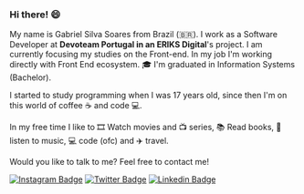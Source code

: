 <!--
**gabrielgyns/gabrielgyns** is a ✨ _special_ ✨ repository because its `README.md` (this file) appears on your GitHub profile.

Here are some ideas to get you started:

- 🔭 I’m currently working on ...
- 🌱 I’m currently learning ...
- 👯 I’m looking to collaborate on ...
- 🤔 I’m looking for help with ...
- 💬 Ask me about ...
- 📫 How to reach me: ...
- 😄 Pronouns: ...
- ⚡ Fun fact: ...
-->

### Hi there! 😄

My name is Gabriel Silva Soares from Brazil (🇧🇷). I work as a Software Developer at **Devoteam Portugal in an ERIKS Digital**'s project. I am currently focusing my studies on the Front-end. In my job I'm working directly with Front End ecosystem.
🎓 I'm graduated in Information Systems (Bachelor).

I started to study programming when I was 17 years old, since then I'm on this world of coffee ☕ and code 💻.

In my free time I like to 🎞️ Watch movies and 📺 series, 📚 Read books, 🎵 listen to music, 💻 code (ofc) and ✈️ travel.

Would you like to talk to me? Feel free to contact me!

[![Instagram Badge](https://img.shields.io/badge/Instagram-brown?logo=instagram&style=flat-square&logoColor=white&link=https://instagram.com/gs.slva)](https://instagram.com/sgabriel.dev)
[![Twitter Badge](https://img.shields.io/badge/-Twitter-1ca0f1?style=flat-square&labelColor=1ca0f1&logo=twitter&logoColor=white&link=https://twitter.com/gabrielgyns)](https://twitter.com/gsslva)
[![Linkedin Badge](https://img.shields.io/badge/-LinkedIn-blue?style=flat-square&logo=Linkedin&logoColor=white&link=https://www.linkedin.com/in/gabrielgyns)](https://www.linkedin.com/in/gabrielgyns)

